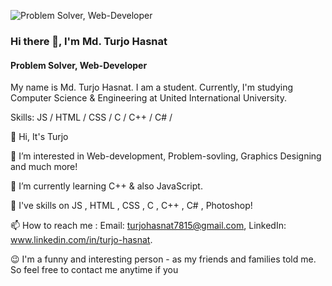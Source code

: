 ![Problem Solver, Web-Developer](https://scontent.fdac24-1.fna.fbcdn.net/v/t1.6435-9/126855753_484407655864983_702748137331831073_n.jpg?_nc_cat=110&ccb=1-7&_nc_sid=5f2048&_nc_ohc=su1_8bPwOjsAX9nQ3YJ&_nc_ht=scontent.fdac24-1.fna&oh=00_AfBuUTJl2Qu3u0-wXnuSV9NbLbosg7PqDGleTsh8093Bhg&oe=661E8D39)

### Hi there 👋, I'm Md. Turjo Hasnat
#### Problem Solver, Web-Developer


My name is Md. Turjo Hasnat. I am a student. Currently, I'm studying Computer Science & Engineering at United International University. 

Skills:  JS / HTML / CSS / C / C++ / C# /

👋 Hi, It's Turjo 

👀 I’m interested in Web-development, Problem-sovling, Graphics Designing and much more!

🌱 I’m currently learning C++ & also JavaScript.

💞️ I've skills on JS , HTML , CSS , C , C++ , C# , Photoshop!

📫 How to reach me : Email: turjohasnat7815@gmail.com, LinkedIn: www.linkedin.com/in/turjo-hasnat.

😉 I'm a funny and interesting person - as my friends and families told me. So feel free to contact me anytime if you 
